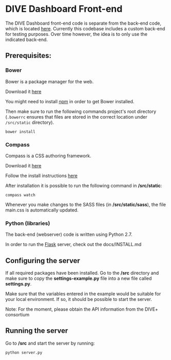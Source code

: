 # DIVE Dashboard Front-end

The DIVE Dashboard front-end code is separate from the back-end code, which is located [here](https://github.com/cwmeijer/divedashboard). Currently this codebase includes a custom back-end for testing purposes. Over time however, the idea is to only use the indicated back-end.

## Prerequisites:


### Bower


Bower is a package manager for the web.

Download it [here](http://bower.io/)

You might need to install [npm](https://www.npmjs.com/) in order to get Bower installed.

Then make sure to run the following commands project's root directory (`.bowerrc` ensures that files are stored in the correct location under `/src/static` directory).

```
bower install
```


### Compass

Compass is a CSS authoring framework.

Download it [here](http://compass-style.org/)

Follow the install instructions [here](http://compass-style.org/install/)

After installation it is possible to run the following command in **/src/static**:

```
compass watch
```

Whenever you make changes to the SASS files (in **/src/static/sass**), the file main.css is automatically updated.


### Python (libraries)

The back-end (webserver) code is written using Python 2.7.

In order to run the [Flask](http://flask.pocoo.org/) server, check out the docs/INSTALL.md


## Configuring the server

If all required packages have been installed. Go to the **/src** directory and make sure to copy the **settings-example.py** file into a new file called **settings.py**.

Make sure that the variables entered in the example would be suitable for your local environment. If so, it should be possible to start the server.

Note: For the moment, please obtain the API information from the DIVE+ consortium

## Running the server

Go to **/src** and start the server by running:

```
python server.py
```

